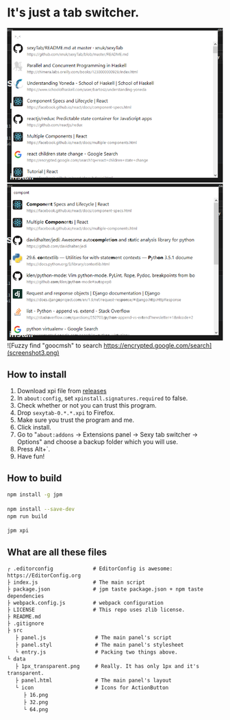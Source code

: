 # It's just a tab switcher.

![Initial app. Recently opened tab goes up.](screenshot1.png)
![Fuzzy find "compont" to search "Component"](screenshot2.png)
![Fuzzy find "goocmsh" to search https://encrypted.google.com/search](screenshot3.png)

## How to install
1. Download xpi file from [releases](https://github.com/xnuk/sexyTab/releases)
2. In `about:config`, set `xpinstall.signatures.required` to false.
3. Check whether or not you can trust this program.
4. Drop `sexytab-0.*.*.xpi` to Firefox.
5. Make sure you trust the program and me.
6. Click install.
7. Go to "`about:addons` -> Extensions panel -> Sexy tab switcher -> Options" and choose a backup folder which you will use.
8. Press Alt+\`.
9. Have fun!

## How to build
```bash
npm install -g jpm

npm install --save-dev
npm run build

jpm xpi
```

## What are all these files
```
┌ .editorconfig             # EditorConfig is awesome: https://EditorConfig.org
├ index.js                  # The main script
├ package.json              # jpm taste package.json + npm taste dependencies
├ webpack.config.js         # webpack configuration
├ LICENSE                   # This repo uses zlib license.
├ README.md
├ .gitignore
├ src
　 ├ panel.js                # The main panel's script
　 ├ panel.styl              # The main panel's stylesheet
　 └ entry.js                # Packing two things above.
└ data
　 ├ 1px_transparent.png     # Really. It has only 1px and it's transparent.
　 ├ panel.html              # The main panel's layout
　 └ icon                    # Icons for ActionButton
　 　 ├ 16.png
　 　 ├ 32.png
　 　 └ 64.png
```

